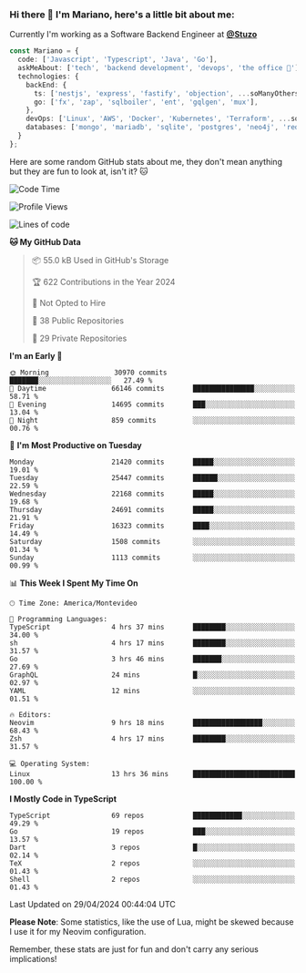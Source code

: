 ### Hi there 👋 I'm Mariano, here's a little bit about me:

Currently I'm working as a Software Backend Engineer at [**@Stuzo**](https://www.stuzo.com/)

```ts
const Mariano = {
  code: ['Javascript', 'Typescript', 'Java', 'Go'],
  askMeAbout: ['tech', 'backend development', 'devops', 'the office 💼'],
  technologies: {
    backEnd: {
      ts: ['nestjs', 'express', 'fastify', 'objection', ...soManyOthersFrameworks],
      go: ['fx', 'zap', 'sqlboiler', 'ent', 'gqlgen', 'mux'],
    },
    devOps: ['Linux', 'AWS', 'Docker', 'Kubernetes', 'Terraform', ...soManyOthersTools],
    databases: ['mongo', 'mariadb', 'sqlite', 'postgres', 'neo4j', 'redis', ...],
  }
};
```

Here are some random GitHub stats about me, they don't mean anything but they are fun to look at, isn't it? 🐱

<!--START_SECTION:waka-->
![Code Time](http://img.shields.io/badge/Code%20Time-1%2C910%20hrs%2018%20mins-blue)

![Profile Views](http://img.shields.io/badge/Profile%20Views-0-blue)

![Lines of code](https://img.shields.io/badge/From%20Hello%20World%20I%27ve%20Written-20.3%20million%20lines%20of%20code-blue)

**🐱 My GitHub Data** 

> 📦 55.0 kB Used in GitHub's Storage 
 > 
> 🏆 622 Contributions in the Year 2024
 > 
> 🚫 Not Opted to Hire
 > 
> 📜 38 Public Repositories 
 > 
> 🔑 29 Private Repositories 
 > 
**I'm an Early 🐤** 

```text
🌞 Morning                30970 commits       ███████░░░░░░░░░░░░░░░░░░   27.49 % 
🌆 Daytime                66146 commits       ███████████████░░░░░░░░░░   58.71 % 
🌃 Evening                14695 commits       ███░░░░░░░░░░░░░░░░░░░░░░   13.04 % 
🌙 Night                  859 commits         ░░░░░░░░░░░░░░░░░░░░░░░░░   00.76 % 
```
📅 **I'm Most Productive on Tuesday** 

```text
Monday                   21420 commits       █████░░░░░░░░░░░░░░░░░░░░   19.01 % 
Tuesday                  25447 commits       ██████░░░░░░░░░░░░░░░░░░░   22.59 % 
Wednesday                22168 commits       █████░░░░░░░░░░░░░░░░░░░░   19.68 % 
Thursday                 24691 commits       █████░░░░░░░░░░░░░░░░░░░░   21.91 % 
Friday                   16323 commits       ████░░░░░░░░░░░░░░░░░░░░░   14.49 % 
Saturday                 1508 commits        ░░░░░░░░░░░░░░░░░░░░░░░░░   01.34 % 
Sunday                   1113 commits        ░░░░░░░░░░░░░░░░░░░░░░░░░   00.99 % 
```


📊 **This Week I Spent My Time On** 

```text
🕑︎ Time Zone: America/Montevideo

💬 Programming Languages: 
TypeScript               4 hrs 37 mins       ████████░░░░░░░░░░░░░░░░░   34.00 % 
sh                       4 hrs 17 mins       ████████░░░░░░░░░░░░░░░░░   31.57 % 
Go                       3 hrs 46 mins       ███████░░░░░░░░░░░░░░░░░░   27.69 % 
GraphQL                  24 mins             █░░░░░░░░░░░░░░░░░░░░░░░░   02.97 % 
YAML                     12 mins             ░░░░░░░░░░░░░░░░░░░░░░░░░   01.51 % 

🔥 Editors: 
Neovim                   9 hrs 18 mins       █████████████████░░░░░░░░   68.43 % 
Zsh                      4 hrs 17 mins       ████████░░░░░░░░░░░░░░░░░   31.57 % 

💻 Operating System: 
Linux                    13 hrs 36 mins      █████████████████████████   100.00 % 
```

**I Mostly Code in TypeScript** 

```text
TypeScript               69 repos            ████████████░░░░░░░░░░░░░   49.29 % 
Go                       19 repos            ███░░░░░░░░░░░░░░░░░░░░░░   13.57 % 
Dart                     3 repos             █░░░░░░░░░░░░░░░░░░░░░░░░   02.14 % 
TeX                      2 repos             ░░░░░░░░░░░░░░░░░░░░░░░░░   01.43 % 
Shell                    2 repos             ░░░░░░░░░░░░░░░░░░░░░░░░░   01.43 % 
```




 Last Updated on 29/04/2024 00:44:04 UTC
<!--END_SECTION:waka-->

**Please Note**: Some statistics, like the use of Lua, might be skewed because I use it for my Neovim configuration.

Remember, these stats are just for fun and don't carry any serious implications!
